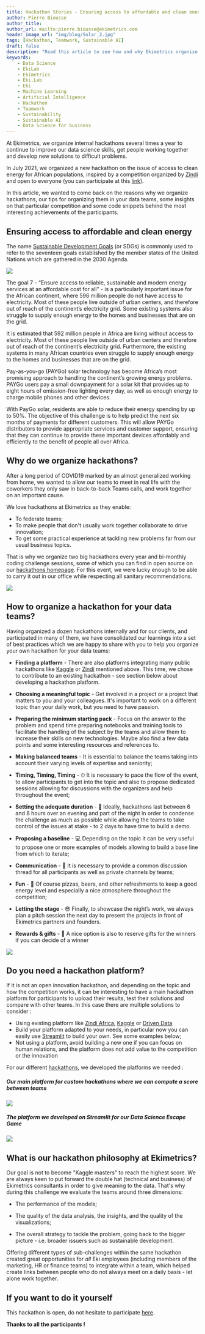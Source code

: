 ```yaml
---
title: Hackathon Stories - Ensuring access to affordable and clean energy
author: Pierre Biousse
author_title:
author_url: mailto:pierre.biousse@ekimetrics.com
header_image_url: "img/blog/Solar_2.jpg"
tags: [Hackathon, Teamwork, Sustainable AI]
draft: false
description: "Read this article to see how and why Ekimetrics organize hackathons to foster creativity, innovation and team work in our Data teams. Also learn important tips for organizing your own hackathons."
keywords:
    - Data Science
    - EkiLab
    - Ekimetrics
    - Eki.Lab
    - Eki
    - Machine Learning
    - Artificial Intelligence
    - Hackathon
    - Teamwork
    - Sustainability
    - Sustainable AI
    - Data Science for business
---
```


<!--truncate-->


At Ekimetrics, we organize internal hackathons several times a year to continue to improve our data science skills, get people working together and develop new solutions to difficult problems.

In July 2021, we organized a new hackathon on the issue of access to clean energy for African populations, inspired by a competition organized by [Zindi](https://zindi.africa/competitions) and open to everyone (you can participate at this [link](https://zindi.africa/competitions/sfc-paygo-solar-credit-repayment-competition)).

In this article, we wanted to come back on the reasons why we organize hackathons, our tips for organizing them in your data teams, some insights on that particular competition and some code snippets behind the most interesting achievements of the participants.


## Ensuring access to affordable and clean energy

The name [Sustainable Development Goals](https://sdgs.un.org/goals) (or SDGs) is commonly used to refer to the seventeen goals established by the member states of the United Nations which are gathered in the 2030 Agenda. 

![](img/Hackathon_Stories_1/sdgs.png)

The goal 7 - “Ensure access to reliable, sustainable and modern energy services at an affordable cost for all" - is a particularly important issue for the African continent, where 596 million people do not have access to electricity.
Most of these people live outside of urban centers, and therefore out of reach of the continent’s electricity grid. Some existing systems also struggle to supply enough energy to the homes and businesses that are on the grid. 


It is estimated that 592 million people in Africa are living without access to electricity. Most of these people live outside of urban centers and therefore out of reach of the continent’s electricity grid. Furthermore, the existing systems in many African countries even struggle to supply enough energy to the homes and businesses that are on the grid. 


Pay-as-you-go (PAYGo) solar technology has become Africa’s most promising approach to handling the continent’s growing energy problems. PAYGo users pay a small downpayment for a solar kit that provides up to eight hours of emission-free lighting every day, as well as enough energy to charge mobile phones and other devices. 



With PayGo solar, residents are able to reduce their energy spending by up to 50%. 
The objective of this challenge is to help predict the next six months of payments for different customers. This will allow PAYGo distributors to provide appropriate services and customer support, ensuring that they can continue to provide these important devices affordably and efficiently to the benefit of people all over Africa. 





## Why do we organize hackathons?

After a long period of COVID19 marked by an almost generalized working from home, we wanted to allow our teams to meet in real life with the coworkers they only saw in back-to-back Teams calls, and work together on an important cause.  

We love hackathons at Ekimetrics as they enable: 

- To federate teams;
- To make people that don't usually work together collaborate to drive innovation;
- To get some practical experience at tackling new problems far from our usual business topics.


That is why we organize two big hackathons every year and bi-monthly coding challenge sessions, some of which you can find in open source on our [hackathons homepage](https://ekimetrics.github.io/hacks/). 
For this event, we were lucky enough to be able to carry it out in our office while respecting all sanitary recommendations.


![](img/Hackathon_Stories_1/Team.png)



## How to organize a hackathon for your data teams?

Having organized a dozen hackathons internally and for our clients, and participated in many of them, we have consolidated our learnings into a set of best practices which we are happy to share with you to help you organize your own hackathon for your data teams:

- **Finding a platform** - There are also platforms integrating many public hackathons like [Kaggle](https://www.kaggle.com/) or [Zindi](https://zindi.africa/) mentioned above. This time, we chose to contribute to an existing hackathon - see section below about developing a hackathon platform. 

- **Choosing a meaningful topic** - Get involved in a project or a project that matters to you and your colleagues. It's important to work on a different topic than your daily work, but you need to have passion. 

- **Preparing the minimum starting pack** - Focus on the answer to the problem and spend time preparing notebooks and training tools to facilitate the handling of the subject by the teams and allow them to increase their skills on new technologies. Maybe also find a few data points and some interesting resources and references to.

- **Making balanced teams** - It is essential to balance the teams taking into account their varying levels of expertise and seniority;

- **Timing, Timing, Timing** - ⏱ It is necessary to pace the flow of the event, to allow participants to get into the topic and also to propose dedicated sessions allowing for discussions with the organizers and help throughout the event;

- **Setting the adequate duration** - 🏁 Ideally, hackathons last between 6 and 8 hours over an evening and part of the night in order to condense the challenge as much as possible while allowing the teams to take control of the issues at stake - to 2 days to have time to build a demo.

- **Proposing a baseline** - 💻 Depending on the topic it can be very useful to propose one or more examples of models allowing to build a base line from which to iterate;

- **Communication** - 💬 It is necessary to provide a common discussion thread for all participants as well as private channels by teams;

- **Fun** - 🍾 Of course pizzas, beers, and other refreshments to keep a good energy level and especially a nice atmosphere throughout the competition;

- **Letting the stage** - 😎 Finally, to showcase the night’s work, we always plan a pitch session the next day to present the projects in front of Ekimetrics partners and founders.

- **Rewards & gifts** - 🎁 A nice option is also to reserve gifts for the winners if you can decide of a winner 

![](img/Hackathon_Stories_1/Image32.png)


## Do you need a hackathon platform?
If it is not an open innovation hackathon, and depending on the topic and how the competition works, it can be interesting to have a main hackathon platform for participants to upload their results, test their solutions and compare with other teams. In this case there are multiple solutions to consider : 

- Using existing platform like [Zindi Africa](https://zindi.africa/), [Kaggle](https://www.kaggle.com/) or [Driven Data](https://www.drivendata.org/) 
- Build your platform adapted to your needs, in particular now you can easily use [Streamlit](https://streamlit.io/) to build your own. See some examples below;
- Not using a platform, avoid building a new one if you can focus on human relations, and the platform does not add value to the competition or the innovation 

For our different [hackathons](https://ekimetrics.github.io/hacks/), we developed the platforms we needed : 

##### Our main platform for custom hackathons where we can compute a score between teams
![](img/Hackathon_Stories_1/platform.png)

##### The platform we developed on Streamlit for our Data Science Escape Game
![](img/Hackathon_Stories_1/platform2.png)


## What is our hackathon philosophy at Ekimetrics?


Our goal is not to become "Kaggle masters" to reach the highest score.
We are always keen to put forward the double hat (technical and business) of Ekimetrics consultants in order to give meaning to the data.
That's why during this challenge we evaluate the teams around three dimensions:

- The performance of the models;

- The quality of the data analysis, the insights, and the quality of the visualizations;

- The overall strategy to tackle the problem, going back to the bigger picture - i.e. broader issuers such as sustainable development.

Offering different types of sub-challenges within the same hackathon created great opportunities for *all* Eki employees (including members of the marketing, HR or finance teams) to integrate within a team, which helped create links between people who do not always meet on a daily basis - let alone work together.


## If you want to do it yourself

This hackathon is open, do not hesitate to participate [here](https://zindi.africa/competitions/sfc-paygo-solar-credit-repayment-competition).

**Thanks to all the participants !**


